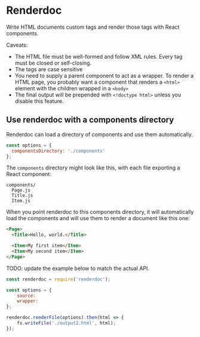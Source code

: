 # Renderdoc

Write HTML documents custom tags and render those tags with React components.

Caveats:

- The HTML file must be well-formed and follow XML rules. Every tag must be closed or self-closing.
- The tags are case sensitive
- You need to supply a parent component to act as a wrapper. To render a HTML page, you probably want a component that renders a `<html>` element with the children wrapped in a `<body>`
- The final output will be prepended with `<!doctype html>` unless you disable this feature.

## Use renderdoc with a components directory

Renderdoc can load a directory of components and use them automatically.

```js
const options = {
  componentsDirectory: './components'
};
```

The `components` directory might look like this, with each file exporting a React component:

```
components/
  Page.js
  Title.js
  Item.js
```

When you point renderdoc to this components directory, it will automatically load the components and will use them to render a document like this one:

```html
<Page>
  <Title>Hello, world.</Title>

  <Item>My first item</Item>
  <Item>My second item</Item>
</Page>
```

TODO: update the example below to match the actual API.

```js
const renderdoc = require('renderdoc');

const options = {
    source:
    wrapper:
};

renderdoc.renderFile(options).then(html => {
    fs.writeFile('./output2.html', html);
});
```
